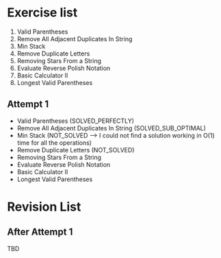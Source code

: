 # Exercise list
1. Valid Parentheses
2. Remove All Adjacent Duplicates In String
3. Min Stack
4. Remove Duplicate Letters
5. Removing Stars From a String
6. Evaluate Reverse Polish Notation
7. Basic Calculator II
8. Longest Valid Parentheses


## Attempt 1
* Valid Parentheses (SOLVED_PERFECTLY)
* Remove All Adjacent Duplicates In String (SOLVED_SUB_OPTIMAL)
* Min Stack (NOT_SOLVED --> I could not find a solution working in O(1) time for all the operations)
* Remove Duplicate Letters (NOT_SOLVED)
* Removing Stars From a String
* Evaluate Reverse Polish Notation
* Basic Calculator II
* Longest Valid Parentheses

# Revision List
## After Attempt 1
TBD
